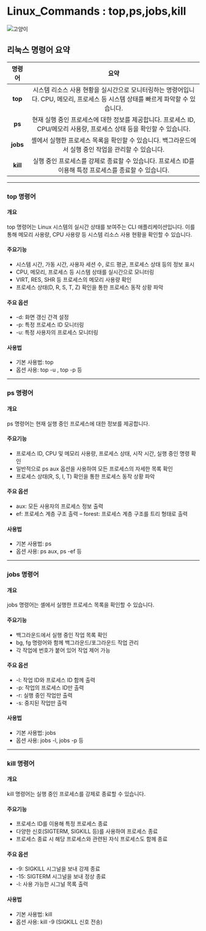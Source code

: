 # Linux_Commands : top,ps,jobs,kill
![고양이](https://github.com/NetNerd777/Linux_Commands_top-ps-jobs-kill/assets/130048469/86b66313-9807-41f8-9878-f1d9654f32f9)
## 리눅스 명령어 요약
|명령어|요약|
|:------:|:---:|
|**top**| 시스템 리소스 사용 현황을 실시간으로 모니터링하는 명령어입니다. CPU, 메모리, 프로세스 등 시스템 상태를 빠르게 파악할 수 있습니다.|
|**ps**|현재 실행 중인 프로세스에 대한 정보를 제공합니다. 프로세스 ID, CPU/메모리 사용량, 프로세스 상태 등을 확인할 수 있습니다.|
|**jobs**|셸에서 실행한 프로세스 목록을 확인할 수 있습니다. 백그라운드에서 실행 중인 작업을 관리할 수 있습니다.|
|**kill**| 실행 중인 프로세스를 강제로 종료할 수 있습니다. 프로세스 ID를 이용해 특정 프로세스를 종료할 수 있습니다.|
----
###  top 명령어
#### 개요
top 명령어는 Linux 시스템의 실시간 상태를 보여주는 CLI 애플리케이션입니다. 이를 통해 메모리 사용량, CPU 사용량 등 시스템 리소스 사용 현황을 확인할 수 있습니다. 
#### 주요기능
- 시스템 시간, 가동 시간, 사용자 세션 수, 로드 평균, 프로세스 상태 등의 정보 표시
- CPU, 메모리, 프로세스 등 시스템 상태를 실시간으로 모니터링
- VIRT, RES, SHR 등 프로세스의 메모리 사용량 확인
- 프로세스 상태(D, R, S, T, Z) 확인을 통한 프로세스 동작 상황 파악
#### 주요 옵션
- -d: 화면 갱신 간격 설정
- -p: 특정 프로세스 ID 모니터링
- -u: 특정 사용자의 프로세스 모니터링
#### 사용법
- 기본 사용법: top
- 옵션 사용: top -u <username>, top -p <pid> 등
----
###  ps 명령어
#### 개요
ps 명령어는 현재 실행 중인 프로세스에 대한 정보를 제공합니다.
#### 주요기능
- 프로세스 ID, CPU 및 메모리 사용량, 프로세스 상태, 시작 시간, 실행 중인 명령 확인
- 일반적으로 ps aux 옵션을 사용하여 모든 프로세스의 자세한 목록 확인
- 프로세스 상태(R, S, I, T) 확인을 통한 프로세스 동작 상황 파악
#### 주요 옵션
- aux: 모든 사용자의 프로세스 정보 출력
- ef: 프로세스 계층 구조 출력
– forest: 프로세스 계층 구조를 트리 형태로 출력
#### 사용법
- 기본 사용법: ps
- 옵션 사용: ps aux, ps -ef 등
----
### jobs 명령어
#### 개요
jobs 명령어는 셸에서 실행한 프로세스 목록을 확인할 수 있습니다. 
#### 주요기능
- 백그라운드에서 실행 중인 작업 목록 확인
- bg, fg 명령어와 함께 백그라운드/포그라운드 작업 관리
- 각 작업에 번호가 붙어 있어 작업 제어 가능
#### 주요 옵션
- -l: 작업 ID와 프로세스 ID 함께 출력
- -p: 작업의 프로세스 ID만 출력
- -r: 실행 중인 작업만 출력
- -s: 중지된 작업만 출력
#### 사용법
- 기본 사용법: jobs
- 옵션 사용: jobs -l, jobs -p 등
----
### kill 명령어
#### 개요
kill 명령어는 실행 중인 프로세스를 강제로 종료할 수 있습니다.  
#### 주요기능
- 프로세스 ID를 이용해 특정 프로세스 종료
- 다양한 신호(SIGTERM, SIGKILL 등)를 사용하여 프로세스 종료
- 프로세스 종료 시 해당 프로세스와 관련된 자식 프로세스도 함께 종료
#### 주요 옵션
- -9: SIGKILL 시그널을 보내 강제 종료
- -15: SIGTERM 시그널을 보내 정상 종료
- -l: 사용 가능한 시그널 목록 출력
#### 사용법
- 기본 사용법: kill <pid>
- 옵션 사용: kill -9 <pid> (SIGKILL 신호 전송)

